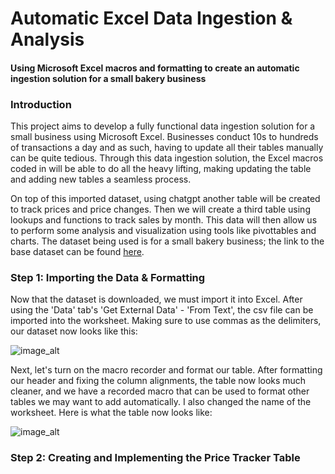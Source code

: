 # Automatic Excel Data Ingestion & Analysis
#### Using Microsoft Excel macros and formatting to create an automatic ingestion solution for a small bakery business
### Introduction
  This project aims to develop a fully functional data ingestion solution for a small business using Microsoft Excel. Businesses conduct 10s to hundreds of transactions a day and as such, having to update
all their tables manually can be quite tedious. Through this data ingestion solution, the Excel macros coded in will be able to do all the heavy lifting, making updating the table and adding new tables a seamless process. 

  On top of this imported dataset, using chatgpt another table will be created to track prices and price changes. Then we will create a third table using lookups and functions to track sales by month. This data will then 
allow us to perform some analysis and visualization using tools like pivottables and charts. The dataset being used is for a small bakery business; the link to the base dataset can be found [here](https://www.kaggle.com/datasets/akashdeepkuila/bakery?resource=download). 

### Step 1: Importing the Data & Formatting

  Now that the dataset is downloaded, we must import it into Excel. After using the 'Data' tab's 'Get External Data' - 'From Text', the csv file can be imported into the worksheet. Making sure to use commas as the delimiters, our dataset now looks like this:

![image_alt](https://github.com/brianhornick/Automatic-Excel-Data-Ingestion-and-Analysis/blob/main/Photos/Screenshot%202025-07-07%20150935.png?raw=true)

  Next, let's turn on the macro recorder and format our table. After formatting our header and fixing the column alignments, the table now looks much cleaner, and we have a recorded macro that can be used to format other tables we may want to add automatically. I also changed the name of the worksheet. Here is what the table now looks like:

![image_alt](https://github.com/brianhornick/Automatic-Excel-Data-Ingestion-and-Analysis/blob/main/Photos/Screenshot%202025-07-08%20140657.png?raw=true)

### Step 2: Creating and Implementing the Price Tracker Table

  
